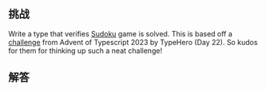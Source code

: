 ## 挑战



Write a type that verifies [Sudoku](https://en.wikipedia.org/wiki/Sudoku) game is solved. This is based off a [challenge](https://typehero.dev/challenge/day-22) from Advent of Typescript 2023 by TypeHero (Day 22). So kudos for them for thinking up such a neat challenge!


## 解答

